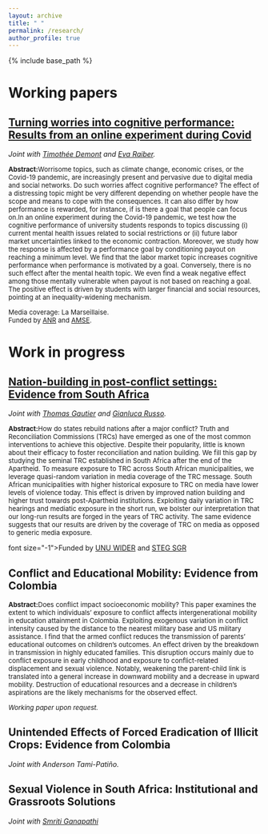 ```yaml
---
layout: archive
title: " "
permalink: /research/
author_profile: true
---
```

{% include base_path %} 
<h1>Working papers</h1>

<h2><strong><a href="https://amu.hal.science/hal-03953178">Turning worries into cognitive performance: Results from an online experiment during Covid</a></strong></h2>   

<p><i>Joint with <a href="https://sites.google.com/site/timotheedemont/home">Timothée Demont</a> and <a href="https://sites.google.com/view/evaraiber/home">Eva Raiber</a>.</i><p>


<p><font size="-1"><strong>Abstract:</strong>Worrisome topics, such as climate change, economic crises, or the Covid-19 pandemic, are increasingly present and pervasive due to digital media and social networks. Do such worries affect cognitive performance? The effect of a distressing topic might be very different depending on whether people have the scope and means to cope with the consequences. It can also differ by how performance is rewarded, for instance, if is there a goal that people can focus on.In an online experiment during the Covid-19 pandemic, we test how the cognitive performance of university students responds to topics discussing (i) current mental health issues related to social restrictions or (ii) future labor market uncertainties linked to the economic contraction. Moreover, we study how the response is affected by a performance goal by conditioning payout on reaching a minimum level. We find that the labor market topic increases cognitive performance when performance is motivated by a goal. Conversely, there is no such effect after the mental health topic. We even find a weak negative effect among those mentally vulnerable when payout is not based on reaching a goal. The positive effect is driven by students with larger financial and social resources, pointing at an inequality-widening mechanism.</font><p>

<font size="-1">Media coverage: La Marseillaise. </font><br>
<font size="-1">Funded by <a href="https://anr.fr/Projet-ANR-21-CO14-0009">ANR</a> and <a href="https://www.amse-aixmarseille.fr/en">AMSE</a>.</font>




<h1>Work in progress</h1>

<h2><strong><a href="https://www.wider.unu.edu/publication/nation-building-post-conflict-settings">Nation-building in post-conflict settings: 	Evidence from South Africa  </a></strong></h2> 
<p><i>Joint with <a href="https://sites.google.com/view/thomasgautier/home">Thomas Gautier</a> and <a href="https://gianlucarusso.github.io">Gianluca Russo</a>.</i><p>

<p><font size="-1"><strong>Abstract:</strong>How do states rebuild nations after a major conflict? Truth and Reconciliation Commissions (TRCs) have emerged as one of the most common interventions to achieve this objective. Despite their popularity, little is known about their efficacy to foster reconciliation and nation building. We fill this gap by studying the seminal TRC established in South Africa after the end of the Apartheid. To measure exposure to TRC across South African municipalities, we leverage quasi-random variation in media coverage of the TRC message. South African municipalities with higher historical exposure to TRC on media have lower levels of violence today. This effect is driven by improved nation building and higher trust towards post-Apartheid institutions. Exploiting daily variation in TRC hearings and mediatic exposure in the short run, we bolster our interpretation that our long-run results are forged in the years of TRC activity. The same evidence suggests that our results are driven by the coverage of TRC on media as opposed to generic media exposure.</font><p>
  
font size="-1">Funded by <a href="https://www.wider.unu.edu/project/institutional-legacies-violent-conflict">UNU WIDER</a> and <a href="https://steg.cepr.org">STEG SGR</a></font>


<h2><strong>Conflict and Educational Mobility: Evidence from Colombia</strong></h2>

<p><font size="-1"><strong>Abstract:</strong>Does conflict impact socioeconomic mobility? This paper examines the extent to which individuals’ exposure to conflict affects intergenerational mobility in education attainment in Colombia. Exploiting exogenous variation in conflict intensity caused by the distance to the nearest military base and US military assistance. I find that the armed conflict reduces the transmission of parents’ educational outcomes on children’s outcomes. An effect driven by the breakdown in transmission in highly educated families. This disruption occurs mainly due to conflict exposure in early childhood and exposure to conflict-related displacement and sexual violence. Notably, weakening the parent-child link is translated into a general increase in downward mobility and a decrease in upward mobility. Destruction of educational resources and a decrease in children’s aspirations are the likely mechanisms for the observed effect.</font><p>

<p><i><font size="-1">Working paper upon request.</font></i><p>


<h2><strong>Unintended Effects of Forced Eradication of Illicit Crops: Evidence from Colombia</strong></h2>
<p><i>Joint with Anderson Tami-Patiño.</i><p>
  
 <h2><strong>Sexual Violence in South Africa: Institutional and Grassroots Solutions</strong></h2>
 <p><i>Joint with <a href="https://smriti-ganapathi.github.io">Smriti Ganapathi</a>












